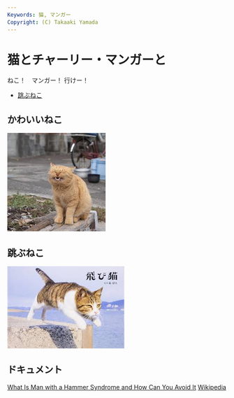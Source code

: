 ```yaml
---
Keywords: 猫, マンガー
Copyright: (C) Takaaki Yamada
---
```


# 猫とチャーリー・マンガーと

ねこ！　マンガー！ 行けー！

* [跳ぶねこ](#jumping)

## かわいいねこ

![かわいいねこ](./pretty_cat.jpeg)

## <span id="jumping">跳ぶねこ</span>

![](jumping_cat.jpeg)

## ドキュメント

[What Is Man with a Hammer Syndrome and How Can You Avoid It](Man_with_hammer_syndrome.pdf)
[Wikipedia](https://en.wikipedia.org/wiki/Charlie_Munger)

